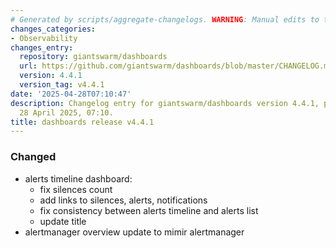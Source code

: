 ```yaml
---
# Generated by scripts/aggregate-changelogs. WARNING: Manual edits to this files will be overwritten.
changes_categories:
- Observability
changes_entry:
  repository: giantswarm/dashboards
  url: https://github.com/giantswarm/dashboards/blob/master/CHANGELOG.md#441---2025-04-28
  version: 4.4.1
  version_tag: v4.4.1
date: '2025-04-28T07:10:47'
description: Changelog entry for giantswarm/dashboards version 4.4.1, published on
  28 April 2025, 07:10.
title: dashboards release v4.4.1
---
```


### Changed
- alerts timeline dashboard:
  - fix silences count
  - add links to silences, alerts, notifications
  - fix consistency between alerts timeline and alerts list
  - update title
- alertmanager overview update to mimir alertmanager
